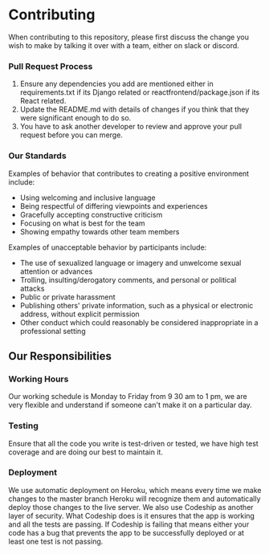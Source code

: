 # Contributing

When contributing to this repository, please first discuss the change you wish to make by talking it over with a team, either on slack or discord.

### Pull Request Process

1. Ensure any dependencies you add are mentioned either in requirements.txt if its Django related or reactfrontend/package.json if its React related.
2. Update the README.md with details of changes if you think that they were significant enough to do so.
3. You have to ask another developer to review and approve your pull request before you can merge.

### Our Standards

Examples of behavior that contributes to creating a positive environment
include:

* Using welcoming and inclusive language
* Being respectful of differing viewpoints and experiences
* Gracefully accepting constructive criticism
* Focusing on what is best for the team
* Showing empathy towards other team members

Examples of unacceptable behavior by participants include:

* The use of sexualized language or imagery and unwelcome sexual attention or
advances
* Trolling, insulting/derogatory comments, and personal or political attacks
* Public or private harassment
* Publishing others' private information, such as a physical or electronic
  address, without explicit permission
* Other conduct which could reasonably be considered inappropriate in a
  professional setting

## Our Responsibilities

### Working Hours

Our working schedule is Monday to Friday from 9 30 am to 1 pm, we are very flexible and understand if someone can't make it on a particular day.

### Testing 

Ensure that all the code you write is test-driven or tested, we have high test coverage and are doing our best to maintain it.

### Deployment

We use automatic deployment on Heroku, which means every time we make changes to the master branch Heroku will recognize them and automatically deploy those changes to the live server. We also use Codeship as another layer of security. What Codeship does is it ensures that the app is working and all the tests are passing. If Codeship is failing that means either your code has a bug that prevents the app to be successfully deployed or at least one test is not passing.
